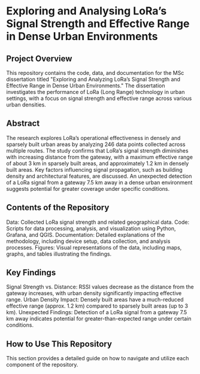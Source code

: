 # Exploring and Analysing LoRa’s Signal Strength and Effective Range in Dense Urban Environments

## Project Overview
This repository contains the code, data, and documentation for the MSc dissertation titled "Exploring and Analyzing LoRa’s Signal Strength and Effective Range in Dense Urban Environments." The dissertation investigates the performance of LoRa (Long Range) technology in urban settings, with a focus on signal strength and effective range across various urban densities.

## Abstract
The research explores LoRa’s operational effectiveness in densely and sparsely built urban areas by analyzing 246 data points collected across multiple routes. The study confirms that LoRa’s signal strength diminishes with increasing distance from the gateway, with a maximum effective range of about 3 km in sparsely built areas, and approximately 1.2 km in densely built areas. Key factors influencing signal propagation, such as building density and architectural features, are discussed. An unexpected detection of a LoRa signal from a gateway 7.5 km away in a dense urban environment suggests potential for greater coverage under specific conditions.

## Contents of the Repository
Data: Collected LoRa signal strength and related geographical data.
Code: Scripts for data processing, analysis, and visualization using Python, Grafana, and QGIS.
Documentation: Detailed explanations of the methodology, including device setup, data collection, and analysis processes.
Figures: Visual representations of the data, including maps, graphs, and tables illustrating the findings.

## Key Findings
Signal Strength vs. Distance: RSSI values decrease as the distance from the gateway increases, with urban density significantly impacting effective range.
Urban Density Impact: Densely built areas have a much-reduced effective range (approx. 1.2 km) compared to sparsely built areas (up to 3 km).
Unexpected Findings: Detection of a LoRa signal from a gateway 7.5 km away indicates potential for greater-than-expected range under certain conditions.

## How to Use This Repository
This section provides a detailed guide on how to navigate and utilize each component of the repository.
